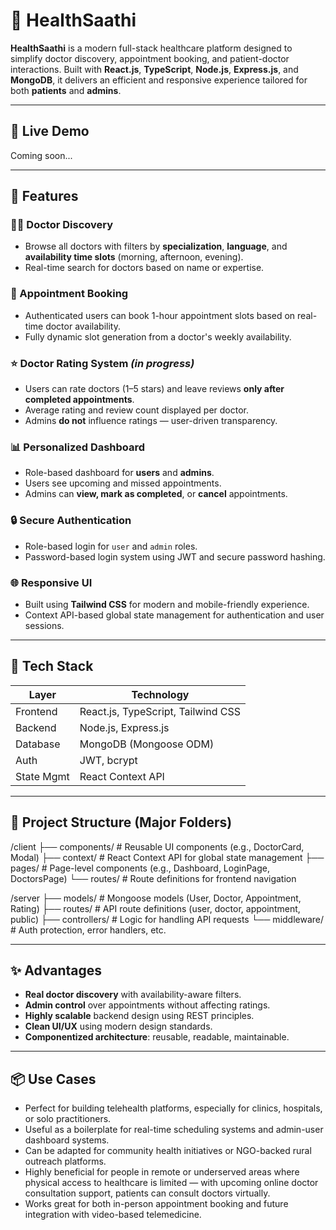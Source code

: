 # 🏥 HealthSaathi

**HealthSaathi** is a modern full-stack healthcare platform designed to simplify doctor discovery, appointment booking, and patient-doctor interactions. Built with **React.js**, **TypeScript**, **Node.js**, **Express.js**, and **MongoDB**, it delivers an efficient and responsive experience tailored for both **patients** and **admins**.

---

## 🔗 Live Demo

Coming soon...

---

## 🚀 Features

### 👨‍⚕️ Doctor Discovery
- Browse all doctors with filters by **specialization**, **language**, and **availability time slots** (morning, afternoon, evening).
- Real-time search for doctors based on name or expertise.

### 📆 Appointment Booking
- Authenticated users can book 1-hour appointment slots based on real-time doctor availability.
- Fully dynamic slot generation from a doctor's weekly availability.

### ⭐ Doctor Rating System *(in progress)*
- Users can rate doctors (1–5 stars) and leave reviews **only after completed appointments**.
- Average rating and review count displayed per doctor.
- Admins **do not** influence ratings — user-driven transparency.

### 📊 Personalized Dashboard
- Role-based dashboard for **users** and **admins**.
- Users see upcoming and missed appointments.
- Admins can **view, mark as completed**, or **cancel** appointments.

### 🔒 Secure Authentication
- Role-based login for `user` and `admin` roles.
- Password-based login system using JWT and secure password hashing.

### 🌐 Responsive UI
- Built using **Tailwind CSS** for modern and mobile-friendly experience.
- Context API-based global state management for authentication and user sessions.

---

## 🧱 Tech Stack

| Layer        | Technology                         |
|--------------|-------------------------------------|
| Frontend     | React.js, TypeScript, Tailwind CSS |
| Backend      | Node.js, Express.js                |
| Database     | MongoDB (Mongoose ODM)             |
| Auth         | JWT, bcrypt                        |
| State Mgmt   | React Context API                  |

---

## 📂 Project Structure (Major Folders)

/client
├── components/ # Reusable UI components (e.g., DoctorCard, Modal)
├── context/ # React Context API for global state management
├── pages/ # Page-level components (e.g., Dashboard, LoginPage, DoctorsPage)
└── routes/ # Route definitions for frontend navigation

/server
├── models/ # Mongoose models (User, Doctor, Appointment, Rating)
├── routes/ # API route definitions (user, doctor, appointment, public)
├── controllers/ # Logic for handling API requests
└── middleware/ # Auth protection, error handlers, etc.

---

## ✨ Advantages

- **Real doctor discovery** with availability-aware filters.
- **Admin control** over appointments without affecting ratings.
- **Highly scalable** backend design using REST principles.
- **Clean UI/UX** using modern design standards.
- **Componentized architecture**: reusable, readable, maintainable.

---

## 📦 Use Cases

- Perfect for building telehealth platforms, especially for clinics, hospitals, or solo practitioners.
- Useful as a boilerplate for real-time scheduling systems and admin-user dashboard systems.
- Can be adapted for community health initiatives or NGO-backed rural outreach platforms.
- Highly beneficial for people in remote or underserved areas where physical access to healthcare is limited — with upcoming online doctor consultation support, patients can consult doctors virtually.
- Works great for both in-person appointment booking and future integration with video-based telemedicine.
